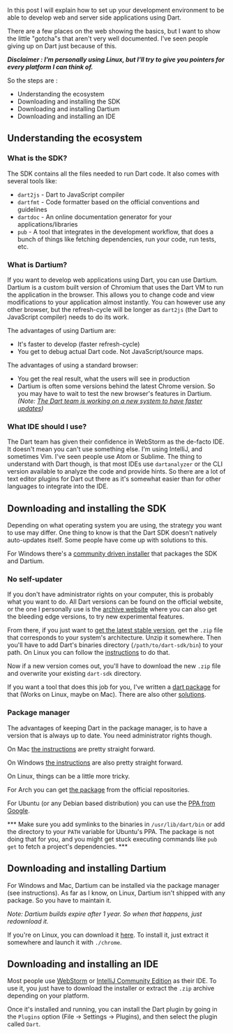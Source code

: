 In this post I will explain how to set up your development environment to be able to develop web and server side applications using Dart.

There are a few places on the web showing the basics, but I want to show the little "gotcha"s that aren't very well documented. I've seen people giving up on Dart just because of this.

***Disclaimer : I'm personally using Linux, but I'll try to give you pointers for every platform I can think of.***

So the steps are :

* Understanding the ecosystem
* Downloading and installing the SDK
* Downloading and installing Dartium
* Downloading and installing an IDE

## Understanding the ecosystem

### What is the SDK?
The SDK contains all the files needed to run Dart code. It also comes with several tools like:

* `dart2js` - Dart to JavaScript compiler
* `dartfmt` - Code formatter based on the official conventions and guidelines
* `dartdoc` - An online documentation generator for your applications/libraries
* `pub` - A tool that integrates in the development workflow, that does a bunch of things like fetching dependencies, run your code, run tests, etc.

### What is Dartium?
If you want to develop web applications using Dart, you can use Dartium. Dartium is a custom built version of Chromium that uses the Dart VM to run the application in the browser. This allows you to change code and view modifications to your application almost instantly. You can however use any other browser, but the refresh-cycle will be longer as `dart2js` (the Dart to JavaScript compiler) needs to do its work.

The advantages of using Dartium are:

* It's faster to develop (faster refresh-cycle)
* You get to debug actual Dart code. Not JavaScript/source maps.

The advantages of using a standard browser:

* You get the real result, what the users will see in production
* Dartium is often some versions behind the latest Chrome version. So you may have to wait to test the new browser's features in Dartium. _(Note: [The Dart team is working on a new system to have faster updates](https://github.com/dart-lang/sdk/commit/6a6103318c9ff75c44f0580a773e70ca62bff079#diff-4ac32a78649ca5bdd8e0ba38b7006a1eR90))_

### What IDE should I use?
The Dart team has given their confidence in WebStorm as the de-facto IDE. It doesn't mean you can't use something else. I'm using IntelliJ, and sometimes Vim. I've seen people use Atom or Sublime. The thing to understand with Dart though, is that most IDEs use `dartanalyzer` or the CLI version available to analyze the code and provide hints. So there are a lot of text editor plugins for Dart out there as it's somewhat easier than for other languages to integrate into the IDE.

## Downloading and installing the SDK
Depending on what operating system you are using, the strategy you want to use may differ. One thing to know is that the Dart SDK doesn't natively auto-updates itself. Some people have come up with solutions to this.

For Windows there's a [community driven installer](http://www.gekorm.com/dart-windows/) that packages the SDK and Dartium.

### No self-updater
If you don't have administrator rights on your computer, this is probably what you want to do. All Dart versions can be found on the official website, or the one I personally use is the [archive website](http://gsdview.appspot.com/dart-archive/channels/) where you can also get the bleeding edge versions, to try new experimental features.

From there, if you just want to [get the latest stable version](http://gsdview.appspot.com/dart-archive/channels/stable/release/latest/sdk/), get the `.zip` file that corresponds to your system's architecture. Unzip it somewhere. Then you'll have to add Dart's binaries directory (`/path/to/dart-sdk/bin`) to your path. On Linux you can follow the [instructions](http://www.cyberciti.biz/faq/unix-linux-adding-path/) to do that.

Now if a new version comes out, you'll have to download the new `.zip` file and overwrite your existing `dart-sdk` directory.

If you want a tool that does this job for you, I've written a [dart package](https://pub.dartlang.org/packages/dart_updater) for that (Works on Linux, maybe on Mac). There are also other [solutions](https://github.com/mahonnaise/dart-up). 

### Package manager
The advantages of keeping Dart in the package manager, is to have a version that is always up to date. You need administrator rights though.

On Mac [the instructions](https://www.dartlang.org/downloads/mac.html) are pretty straight forward.

On Windows [the instructions](https://www.dartlang.org/downloads/windows.html) are also pretty straight forward. 

On Linux, things can be a little more tricky.

For Arch you can get [the package](https://www.archlinux.org/packages/community/x86_64/dart) from the official repositories.

For Ubuntu (or any Debian based distribution) you can use the [PPA from Google](https://www.dartlang.org/downloads/linux.html).

*** Make sure you add symlinks to the binaries in `/usr/lib/dart/bin` or add the directory to your `PATH` variable for Ubuntu's PPA. The package is not doing that for you, and you might get stuck executing commands like `pub get` to fetch a project's dependencies. ***

## Downloading and installing Dartium
For Windows and Mac, Dartium can be installed via the package manager (see instructions). As far as I know, on Linux, Dartium isn't shipped with any package. So you have to maintain it.

_Note: Dartium builds expire after 1 year. So when that happens, just redownload it._

If you're on Linux, you can download it [here](http://gsdview.appspot.com/dart-archive/channels/stable/release/latest/dartium). To install it, just extract it somewhere and launch it with `./chrome`.

## Downloading and installing an IDE
Most people use [WebStorm](https://www.jetbrains.com/webstorm/download/) or [IntelliJ Community Edition](https://www.jetbrains.com/idea/download/) as their IDE. To use it, you just have to download the installer or extract the `.zip` archive depending on your platform.

Once it's installed and running, you can install the Dart plugin by going in the `Plugins` option (File -> Settings -> Plugins), and then select the plugin called `Dart`.
